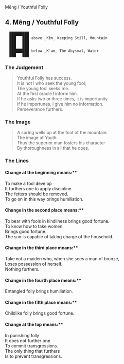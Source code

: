 Mêng / Youthful Folly
## 4. Mêng / Youthful Folly
      █████████
      ███   ███ above _Kên_ Keeping Still, Mountain  
      ███   ███
      ███   ███
      █████████ below _K'an_ The Abysmal, Water  
      ███   ███
### The Judgement
> Youthful Folly has success.  
 It is not I who seek the young fool;  
 The young fool seeks me.  
 At the first oracle I inform him.  
 If he asks two or three times, it is importunity.  
 If he importunes, I give him no information.  
 Perseverance furthers.
### The Image
> A spring wells up at the foot of the mountain:  
 The image of Youth.  
 Thus the superior man fosters his character  
 By thoroughness in all that he does.
### The Lines

#### Change at the beginning means:**  
 To make a fool develop  
 It furthers one to apply discipline.  
 The fetters should be removed.  
 To go on in this way brings humiliation.
#### Change in the second place means:**  
 To bear with fools in kindliness brings good fortune.  
 To know how to take women  
 Brings good fortune.  
 The son is capable of taking charge of the household.
#### Change in the third place means:**  
 Take not a maiden who, when she sees a man of bronze,  
 Loses possession of herself.  
 Nothing furthers.
#### Change in the fourth place means:**  
 Entangled folly brings humiliation.
#### Change in the fifth place means:**  
 Childlike folly brings good fortune.
#### Change at the top means:**  
 In punishing folly  
 It does not further one  
 To commit transgressions.  
 The only thing that furthers  
 Is to prevent transgressions.



